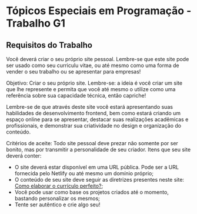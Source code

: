 # Tópicos Especiais em Programação - Trabalho G1

## Requisitos do Trabalho

Você deverá criar o seu próprio site pessoal. Lembre-se que este site pode ser usado como seu curriculu vitae, ou
até mesmo como uma forma de vender o seu trabalho ou se apresentar para empresas!

Objetivo: Criar o seu próprio site. Lembre-se: a ideia é você criar um site que lhe represente e permita que você
até mesmo o utilize como uma referência sobre sua capacidade técnica, então capriche!

Lembre-se de que através deste site você estará apresentando suas habilidades de desenvolvimento frontend,
bem como estará criando um espaço online para se apresentar, destacar suas realizações acadêmicas e
profissionais, e demonstrar sua criatividade no design e organização do conteúdo.

Critérios de aceite: Todo site pessoal deve prezar não somente por ser bonito, mas por transmitir a personalidade
de seu criador. Itens que seu site deverá conter:

- O site deverá estar disponível em uma URL pública. Pode ser a URL fornecida pelo Netlify ou até mesmo
um domínio próprio;
- O conteúdo de seu site deve seguir as diretrizes presentes neste site: [Como elaborar o currículo perfeito?](https://www.infojobs.com.br/artigos/como_elaborar_o_curr%C3%ADculo_perfeito__8533.aspx);
- Você pode usar como base os projetos criados até o momento, bastando personalizar os mesmos;
- Tente ser autêntico e crie algo seu!
